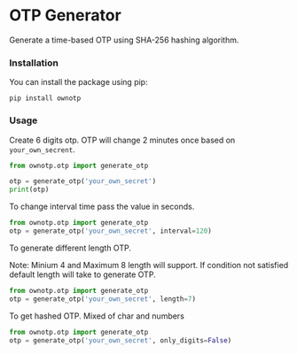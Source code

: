 # OTP Generator
Generate a time-based OTP using SHA-256 hashing algorithm. 

### Installation
You can install the package using pip:
```shell
pip install ownotp
```

### Usage
Create 6 digits otp. OTP will change 2 minutes once based on `your_own_secrent`.
```python
from ownotp.otp import generate_otp

otp = generate_otp('your_own_secret')
print(otp)
```
To change interval time pass the value in seconds.
```python
from ownotp.otp import generate_otp
otp = generate_otp('your_own_secret', interval=120)
```

To generate different length OTP.

Note: Minium 4 and Maximum 8 length will support. If condition not satisfied default length will take to generate OTP.
```python
from ownotp.otp import generate_otp
otp = generate_otp('your_own_secret', length=7)
```
To get hashed OTP. Mixed of char and numbers
```python
from ownotp.otp import generate_otp
otp = generate_otp('your_own_secret', only_digits=False)
```